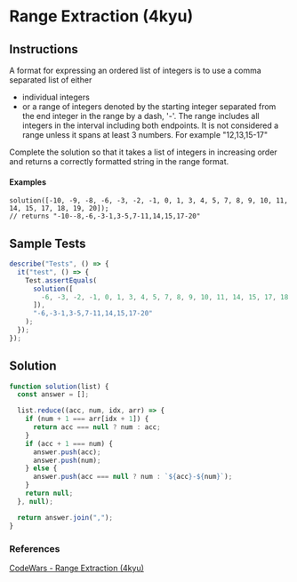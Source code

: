 # Range Extraction (4kyu)

## Instructions

A format for expressing an ordered list of integers is to use a comma separated list of either

- individual integers
- or a range of integers denoted by the starting integer separated from the end integer in the range by a dash, '-'. The range includes all integers in the interval including both endpoints. It is not considered a range unless it spans at least 3 numbers. For example "12,13,15-17"

Complete the solution so that it takes a list of integers in increasing order and returns a correctly formatted string in the range format.

#### Examples

```text
solution([-10, -9, -8, -6, -3, -2, -1, 0, 1, 3, 4, 5, 7, 8, 9, 10, 11, 14, 15, 17, 18, 19, 20]);
// returns "-10--8,-6,-3-1,3-5,7-11,14,15,17-20"
```

## Sample Tests

```js
describe("Tests", () => {
  it("test", () => {
    Test.assertEquals(
      solution([
        -6, -3, -2, -1, 0, 1, 3, 4, 5, 7, 8, 9, 10, 11, 14, 15, 17, 18, 19, 20,
      ]),
      "-6,-3-1,3-5,7-11,14,15,17-20"
    );
  });
});
```

## Solution

```js
function solution(list) {
  const answer = [];

  list.reduce((acc, num, idx, arr) => {
    if (num + 1 === arr[idx + 1]) {
      return acc === null ? num : acc;
    }
    if (acc + 1 === num) {
      answer.push(acc);
      answer.push(num);
    } else {
      answer.push(acc === null ? num : `${acc}-${num}`);
    }
    return null;
  }, null);

  return answer.join(",");
}
```

### References

[CodeWars - Range Extraction (4kyu)](https://www.codewars.com/kata/51ba717bb08c1cd60f00002f/train/javascript)
